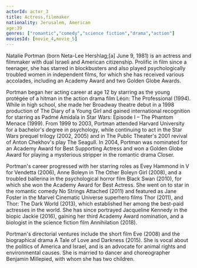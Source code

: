 ```yaml
---
actorId: actor_3
title: Actress,filmmaker
nationality: Jerusalem, American
age:39
genres: ["romantic","comedy","science fiction","drama","action"]
moviesId: [movie_4,movie_5]
---
```


Natalie Portman (born Neta-Lee Hershlag;[a] June 9, 1981) is an actress and filmmaker with dual Israeli and American citizenship. Prolific in film since a teenager, she has starred in blockbusters and also played psychologically troubled women in independent films, for which she has received various accolades, including an Academy Award and two Golden Globe Awards.

Portman began her acting career at age 12 by starring as the young protégée of a hitman in the action drama film Léon: The Professional (1994). While in high school, she made her Broadway theatre debut in a 1998 production of The Diary of a Young Girl and gained international recognition for starring as Padmé Amidala in Star Wars: Episode I – The Phantom Menace (1999). From 1999 to 2003, Portman attended Harvard University for a bachelor's degree in psychology, while continuing to act in the Star Wars prequel trilogy (2002, 2005) and in The Public Theater's 2001 revival of Anton Chekhov's play The Seagull. In 2004, Portman was nominated for an Academy Award for Best Supporting Actress and won a Golden Globe Award for playing a mysterious stripper in the romantic drama Closer.

Portman's career progressed with her starring roles as Evey Hammond in V for Vendetta (2006), Anne Boleyn in The Other Boleyn Girl (2008), and a troubled ballerina in the psychological horror film Black Swan (2010), for which she won the Academy Award for Best Actress. She went on to star in the romantic comedy No Strings Attached (2011) and featured as Jane Foster in the Marvel Cinematic Universe superhero films Thor (2011), and Thor: The Dark World (2013), which established her among the best-paid actresses in the world. She has since portrayed Jacqueline Kennedy in the biopic Jackie (2016), gaining her third Academy Award nomination, and a biologist in the science fiction film Annihilation (2018).

Portman's directorial ventures include the short film Eve (2008) and the biographical drama A Tale of Love and Darkness (2015). She is vocal about the politics of America and Israel, and is an advocate for animal rights and environmental causes. She is married to dancer and choreographer Benjamin Millepied, with whom she has two children.
